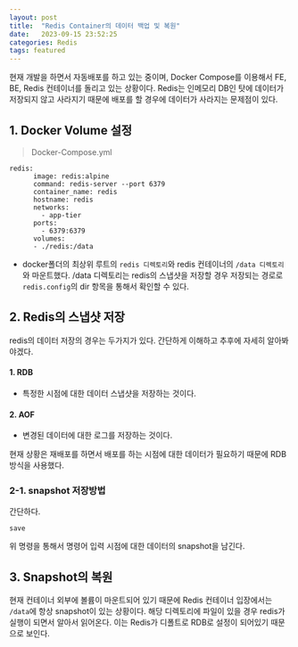 ```yaml
---
layout: post
title:  "Redis Container의 데이터 백업 및 복원"
date:   2023-09-15 23:52:25
categories: Redis
tags: featured
---
```


현재 개발을 하면서 자동배포를 하고 있는 중이며, Docker Compose를 이용해서 FE, BE, Redis 컨테이너를 돌리고 있는 상황이다.
Redis는 인메모리 DB인 탓에 데이터가 저장되지 않고 사라지기 때문에 배포를 할 경우에 데이터가 사라지는 문제점이 있다. 


## 1. Docker Volume 설정
> Docker-Compose.yml

```
redis:
      image: redis:alpine
      command: redis-server --port 6379
      container_name: redis
      hostname: redis
      networks:
        - app-tier
      ports:
        - 6379:6379
      volumes:
      - ./redis:/data
 ```
* docker폴더의 최상위 루트의 `redis 디렉토리`와 redis 컨테이너의 `/data 디렉토리`와 마운트했다.
 /data 디렉토리는 redis의 스냅샷을 저장할 경우 저장되는 경로로 `redis.config`의 dir 항목을 통해서 확인할 수 있다.
 
## 2. Redis의 스냅샷 저장
 
 redis의 데이터 저장의 경우는 두가지가 있다. 
 간단하게 이해하고 추후에 자세히 알아봐야겠다.
 
####  1. RDB
* 특정한 시점에 대한 데이터 스냅샷을 저장하는 것이다.
####  2. AOF
* 변경된 데이터에 대한 로그를 저장하는 것이다.

현재 상황은 재배포를 하면서 배포를 하는 시점에 대한 데이터가 필요하기 때문에 RDB방식을 사용했다. 

### 2-1. snapshot 저장방법
간단하다.

 ```
save
```
 위 명령을 통해서 명령어 입력 시점에 대한 데이터의 snapshot을 남긴다.
 
 
 ## 3. Snapshot의 복원
 
 현재 컨테이너 외부에 볼륨이 마운트되어 있기 때문에 Redis 컨테이너 입장에서는 `/data`에 항상 snapshot이 있는 상황이다.
 해당 디렉토리에 파일이 있을 경우 redis가 실행이 되면서 알아서 읽어온다.
 이는 Redis가 디폴트로 RDB로 설정이 되어있기 때문으로 보인다.